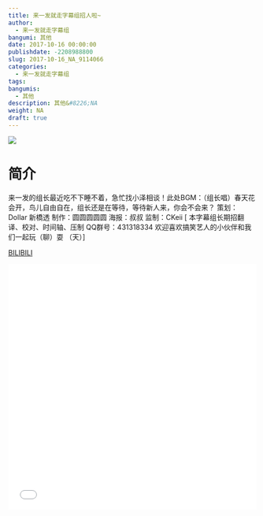 ```yaml
---
title: 来一发就走字幕组招人啦~
author: 
  - 来一发就走字幕组
bangumi: 其他
date: 2017-10-16 00:00:00
publishdate: -2208988800
slug: 2017-10-16_NA_9114066
categories: 
  - 来一发就走字幕组
tags: 
bangumis: 
  - 其他
description: 其他&#8226;NA
weight: NA
draft: true
---
```


![](https://i.imgur.com/9C3zDsV.jpg)

# 简介  
来一发的组长最近吃不下睡不着，急忙找小泽相谈！此处BGM：（组长唱）春天花会开，鸟儿自由自在，组长还是在等待，等待新人来，你会不会来？
策划：Dollar 新橋透 制作：圆圆圆圆圆 海报：叔叔 监制：CKeii
 [ 本字幕组长期招翻译、校对、时间轴、压制   QQ群号：431318334 欢迎喜欢搞笑艺人的小伙伴和我们一起玩（聊）耍 （天）]

  [BILIBILI](https://www.bilibili.com/video/av9114066/)


<div class="vcontainer">  <iframe class='video' src="//www.bilibili.com/html/html5player.html?cid=15055160&aid=9114066" width="100%" height="500" frameborder="0" allowfullscreen="allowfullscreen"></iframe></div>
